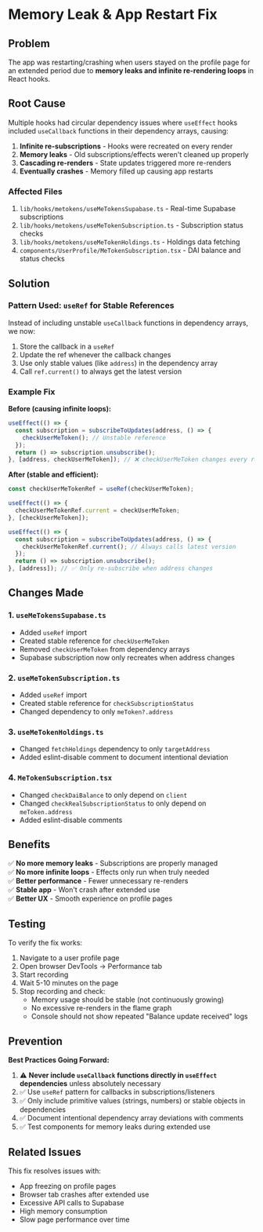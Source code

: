 # Memory Leak & App Restart Fix

## Problem
The app was restarting/crashing when users stayed on the profile page for an extended period due to **memory leaks and infinite re-rendering loops** in React hooks.

## Root Cause
Multiple hooks had circular dependency issues where `useEffect` hooks included `useCallback` functions in their dependency arrays, causing:

1. **Infinite re-subscriptions** - Hooks were recreated on every render
2. **Memory leaks** - Old subscriptions/effects weren't cleaned up properly  
3. **Cascading re-renders** - State updates triggered more re-renders
4. **Eventually crashes** - Memory filled up causing app restarts

### Affected Files
1. `lib/hooks/metokens/useMeTokensSupabase.ts` - Real-time Supabase subscriptions
2. `lib/hooks/metokens/useMeTokenSubscription.ts` - Subscription status checks
3. `lib/hooks/metokens/useMeTokenHoldings.ts` - Holdings data fetching
4. `components/UserProfile/MeTokenSubscription.tsx` - DAI balance and status checks

## Solution

### Pattern Used: `useRef` for Stable References

Instead of including unstable `useCallback` functions in dependency arrays, we now:

1. Store the callback in a `useRef`
2. Update the ref whenever the callback changes
3. Use only stable values (like `address`) in the dependency array
4. Call `ref.current()` to always get the latest version

### Example Fix

**Before (causing infinite loops):**
```typescript
useEffect(() => {
  const subscription = subscribeToUpdates(address, () => {
    checkUserMeToken(); // Unstable reference
  });
  return () => subscription.unsubscribe();
}, [address, checkUserMeToken]); // ❌ checkUserMeToken changes every render
```

**After (stable and efficient):**
```typescript
const checkUserMeTokenRef = useRef(checkUserMeToken);

useEffect(() => {
  checkUserMeTokenRef.current = checkUserMeToken;
}, [checkUserMeToken]);

useEffect(() => {
  const subscription = subscribeToUpdates(address, () => {
    checkUserMeTokenRef.current(); // Always calls latest version
  });
  return () => subscription.unsubscribe();
}, [address]); // ✅ Only re-subscribe when address changes
```

## Changes Made

### 1. `useMeTokensSupabase.ts`
- Added `useRef` import
- Created stable reference for `checkUserMeToken`
- Removed `checkUserMeToken` from dependency arrays
- Supabase subscription now only recreates when address changes

### 2. `useMeTokenSubscription.ts`  
- Added `useRef` import
- Created stable reference for `checkSubscriptionStatus`
- Changed dependency to only `meToken?.address`

### 3. `useMeTokenHoldings.ts`
- Changed `fetchHoldings` dependency to only `targetAddress`
- Added eslint-disable comment to document intentional deviation

### 4. `MeTokenSubscription.tsx`
- Changed `checkDaiBalance` to only depend on `client`
- Changed `checkRealSubscriptionStatus` to only depend on `meToken.address`
- Added eslint-disable comments

## Benefits

✅ **No more memory leaks** - Subscriptions are properly managed  
✅ **No more infinite loops** - Effects only run when truly needed  
✅ **Better performance** - Fewer unnecessary re-renders  
✅ **Stable app** - Won't crash after extended use  
✅ **Better UX** - Smooth experience on profile pages

## Testing

To verify the fix works:
1. Navigate to a user profile page
2. Open browser DevTools → Performance tab
3. Start recording
4. Wait 5-10 minutes on the page
5. Stop recording and check:
   - Memory usage should be stable (not continuously growing)
   - No excessive re-renders in the flame graph
   - Console should not show repeated "Balance update received" logs

## Prevention

**Best Practices Going Forward:**

1. ⚠️ **Never include `useCallback` functions directly in `useEffect` dependencies** unless absolutely necessary
2. ✅ Use `useRef` pattern for callbacks in subscriptions/listeners
3. ✅ Only include primitive values (strings, numbers) or stable objects in dependencies
4. ✅ Document intentional dependency array deviations with comments
5. ✅ Test components for memory leaks during extended use

## Related Issues

This fix resolves issues with:
- App freezing on profile pages
- Browser tab crashes after extended use
- Excessive API calls to Supabase
- High memory consumption
- Slow page performance over time

